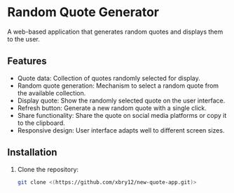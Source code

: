 # Random Quote Generator

A web-based application that generates random quotes and displays them to the user.

## Features

- Quote data: Collection of quotes randomly selected for display.
- Random quote generation: Mechanism to select a random quote from the available collection.
- Display quote: Show the randomly selected quote on the user interface.
- Refresh button: Generate a new random quote with a single click.
- Share functionality: Share the quote on social media platforms or copy it to the clipboard.
- Responsive design: User interface adapts well to different screen sizes.

## Installation

1. Clone the repository:

   ```bash
   git clone <(https://github.com/xbry12/new-quote-app.git)>
